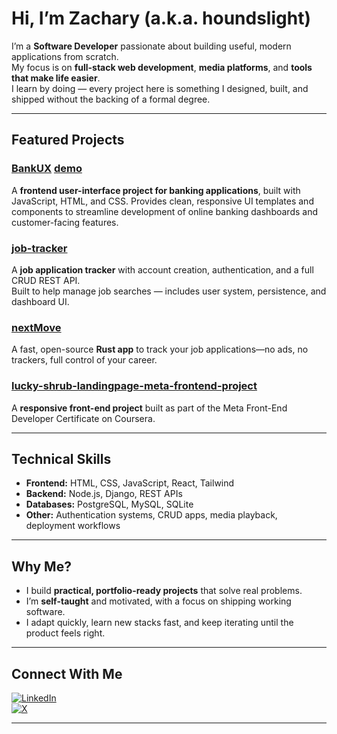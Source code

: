 # Hi, I’m Zachary (a.k.a. houndslight)

I’m a **Software Developer** passionate about building useful, modern applications from scratch.  
My focus is on **full-stack web development**, **media platforms**, and **tools that make life easier**.  
I learn by doing — every project here is something I designed, built, and shipped without the backing of a formal degree.  

---

## Featured Projects

### [BankUX](https://github.com/houndslight/BankUX) [demo](https://bankuxvercel.vercel.app/)  
A **frontend user-interface project for banking applications**, built with JavaScript, HTML, and CSS. Provides clean, responsive UI templates and components to streamline development of online banking dashboards and customer-facing features. 

### [job-tracker](https://github.com/houndslight/job-tracker)  
A **job application tracker** with account creation, authentication, and a full CRUD REST API.  
Built to help manage job searches — includes user system, persistence, and dashboard UI.  

### [nextMove](https://github.com/houndslight/nextMove)
A fast, open-source **Rust app** to track your job applications—no ads, no trackers, full control of your career. 

### [lucky-shrub-landingpage-meta-frontend-project](https://github.com/houndslight/lucky-shrub-landingpage-meta-frontend-project)
A **responsive front-end project** built as part of the Meta Front-End Developer Certificate on Coursera.


---

## Technical Skills

- **Frontend:** HTML, CSS, JavaScript, React, Tailwind  
- **Backend:** Node.js, Django, REST APIs  
- **Databases:** PostgreSQL, MySQL, SQLite  
- **Other:** Authentication systems, CRUD apps, media playback, deployment workflows  

---

## Why Me?

- I build **practical, portfolio-ready projects** that solve real problems.  
- I’m **self-taught** and motivated, with a focus on shipping working software.  
- I adapt quickly, learn new stacks fast, and keep iterating until the product feels right.  

---

## Connect With Me

[![LinkedIn](https://img.shields.io/badge/LinkedIn-%230077B5.svg?logo=linkedin&logoColor=white)](https://www.linkedin.com/in/zacharyjtapocik/)  
[![X](https://img.shields.io/badge/X-@hounds-blue)](https://x.com/hounds)  

---
